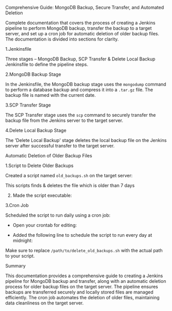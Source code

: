  
Comprehensive Guide: MongoDB Backup, Secure Transfer, and Automated Deletion 

Complete documentation that covers the process of creating a Jenkins pipeline to perform MongoDB backup, transfer the backup to a target server, and set up a cron job for automatic deletion of older backup files. The documentation is divided into sections for clarity. 

   

1.Jenkinsfile 

Three stages – MongoDB Backup, SCP Transfer & Delete Local Backup 
Jenkinsfile to define the pipeline steps. 


2.MongoDB Backup Stage 

 In the Jenkinsfile, the MongoDB backup stage uses the `mongodump` command to perform a database backup and compress it into a `.tar.gz` file. The backup file is named with the current date. 


3.SCP Transfer Stage 

The SCP Transfer stage uses the `scp` command to securely transfer the backup file from the Jenkins server to the target server. 

 
4.Delete Local Backup Stage 

The 'Delete Local Backup' stage deletes the local backup file on the Jenkins server after successful transfer to the target server. 

  
Automatic Deletion of Older Backup Files 

 1.Script to Delete Older Backups 

Created a script named `old_backups.sh` on the target server: 

This scripts finds & deletes the file which is older than 7 days  

  

  

 

 

 

2. Made the script executable: 

   

3.Cron Job 

  

 Scheduled the script to run daily using a cron job: 

- Open your crontab for editing: 

   

- Added the following line to schedule the script to run every day at midnight: 

   

Make sure to replace `/path/to/delete_old_backups.sh` with the actual path to your script. 

  

Summary 

  

This documentation provides a comprehensive guide to creating a Jenkins pipeline for MongoDB backup and transfer, along with an automatic deletion process for older backup files on the target server. The pipeline ensures backups are transferred securely and locally stored files are managed efficiently. The cron job automates the deletion of older files, maintaining data cleanliness on the target server. 